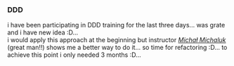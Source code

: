 ### DDD

i have been participating in DDD training for the last three days... was grate and i have new idea :D...  
i would apply this approach at the beginning but instructor *[Michał Michaluk](https://bottega.com.pl/trener-michal-michaluk)* (great man!!) shows me a better way to do it...
so time for refactoring :D... to achieve this point i only needed 3 months :D...